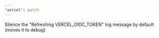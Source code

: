 ```yaml
---
'vercel': patch
---
```


Silence the "Refreshing VERCEL_OIDC_TOKEN" log message by default (moves it to debug)
